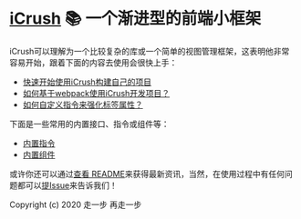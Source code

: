# [iCrush](https://github.com/yelloxing/iCrush) 📚 一个渐进型的前端小框架

iCrush可以理解为一个比较复杂的库或一个简单的视图管理框架，这表明他非常容易开始，跟着下面的内容去使用会很快上手：

- [快速开始使用iCrush构建自己的项目](./startUp.md)
- [如何基于webpack使用iCrush开发项目？](./webpack.md)
- [如何自定义指令来强化标签属性？](./directive.md)

下面是一些常用的内置接口、指令或组件等：

- [内置指令](./apis/directive.md)
- [内置组件](./apis/component.md)

或许你还可以通过[查看 README](https://github.com/yelloxing/iCrush#readme)来获得最新资讯，当然，在使用过程中有任何问题都可以[提Issue](https://github.com/yelloxing/iCrush/issues)来告诉我们！

Copyright (c) 2020 走一步 再走一步
